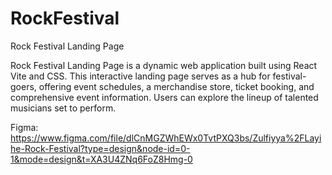 # RockFestival
Rock Festival Landing Page

Rock Festival Landing Page is a dynamic web application built using React Vite and CSS. This interactive landing page serves as a hub for festival-goers, offering event schedules, a merchandise store, ticket booking, and comprehensive event information. Users can explore the lineup of talented musicians set to perform. 

Figma: https://www.figma.com/file/dlCnMGZWhEWx0TvtPXQ3bs/Zulfiyya%2FLayihe-Rock-Festival?type=design&node-id=0-1&mode=design&t=XA3U4ZNq6FoZ8Hmg-0
